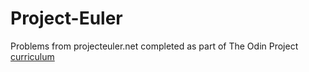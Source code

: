 # Project-Euler
Problems from projecteuler.net completed as part of The Odin Project [curriculum](http://www.theodinproject.com/courses/web-development-101/lessons/javascript-basics?ref=lnav)
